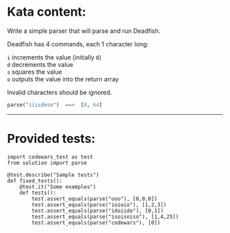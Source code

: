 # Kata content:
Write a simple parser that will parse and run Deadfish.

Deadfish has 4 commands, each 1 character long:

```i``` increments the value (initially ```0```)  
```d``` decrements the value  
```s``` squares the value  
```o``` outputs the value into the return array  

Invalid characters should be ignored.
```py
parse("iiisdoso")  ==>  [8, 64]
```
___
# Provided tests:
```Py
import codewars_test as test
from solution import parse

@test.describe("Sample tests")
def fixed_tests():
    @test.it("Some examples")
    def tests():
        test.assert_equals(parse("ooo"), [0,0,0])
        test.assert_equals(parse("ioioio"), [1,2,3])
        test.assert_equals(parse("idoiido"), [0,1])
        test.assert_equals(parse("isoisoiso"), [1,4,25])
        test.assert_equals(parse("codewars"), [0])

```
